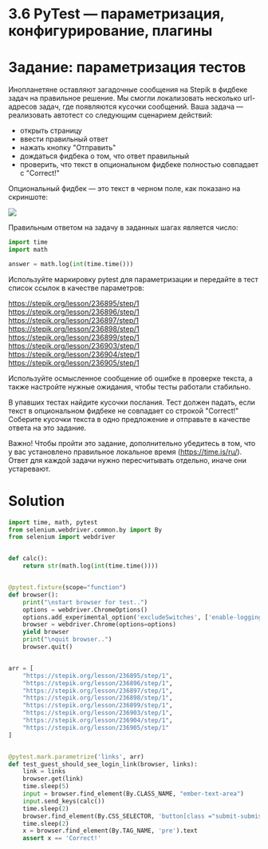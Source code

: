 # 3.6 PyTest — параметризация, конфигурирование, плагины

# Задание: параметризация тестов

Инопланетяне оставляют загадочные сообщения на Stepik в фидбеке задач на правильное решение. Мы смогли локализовать
несколько url-адресов задач, где появляются кусочки сообщений. Ваша задача — реализовать автотест со следующим сценарием
действий:

* открыть страницу
* ввести правильный ответ
* нажать кнопку "Отправить"
* дождаться фидбека о том, что ответ правильный
* проверить, что текст в опциональном фидбеке полностью совпадает с "Correct!"

Опциональный фидбек — это текст в черном поле, как показано на скриншоте:

![](https://ucarecdn.com/76103f97-68f9-4abe-8d1a-42dd02eb71e7/)

Правильным ответом на задачу в заданных шагах является число:

```python
import time
import math

answer = math.log(int(time.time()))
```

Используйте маркировку pytest для параметризации и передайте в тест список ссылок в качестве параметров:

https://stepik.org/lesson/236895/step/1
https://stepik.org/lesson/236896/step/1
https://stepik.org/lesson/236897/step/1
https://stepik.org/lesson/236898/step/1
https://stepik.org/lesson/236899/step/1
https://stepik.org/lesson/236903/step/1
https://stepik.org/lesson/236904/step/1
https://stepik.org/lesson/236905/step/1

Используйте осмысленное сообщение об ошибке в проверке текста, а также настройте нужные ожидания, чтобы тесты работали
стабильно.

В упавших тестах найдите кусочки послания. Тест должен падать, если текст в опциональном фидбеке не совпадает со
строкой "Correct!" Соберите кусочки текста в одно предложение и отправьте в качестве ответа на это задание.

Важно! Чтобы пройти это задание, дополнительно убедитесь в том, что у вас установлено правильное локальное
время (https://time.is/ru/). Ответ для каждой задачи нужно пересчитывать отдельно, иначе они устаревают.

# Solution

```python
import time, math, pytest
from selenium.webdriver.common.by import By
from selenium import webdriver


def calc():
    return str(math.log(int(time.time())))


@pytest.fixture(scope="function")
def browser():
    print("\nstart browser for test..")
    options = webdriver.ChromeOptions()
    options.add_experimental_option('excludeSwitches', ['enable-logging'])
    browser = webdriver.Chrome(options=options)
    yield browser
    print("\nquit browser..")
    browser.quit()


arr = [
    "https://stepik.org/lesson/236895/step/1",
    "https://stepik.org/lesson/236896/step/1",
    "https://stepik.org/lesson/236897/step/1",
    "https://stepik.org/lesson/236898/step/1",
    "https://stepik.org/lesson/236899/step/1",
    "https://stepik.org/lesson/236903/step/1",
    "https://stepik.org/lesson/236904/step/1",
    "https://stepik.org/lesson/236905/step/1"
]


@pytest.mark.parametrize('links', arr)
def test_guest_should_see_login_link(browser, links):
    link = links
    browser.get(link)
    time.sleep(5)
    input = browser.find_element(By.CLASS_NAME, "ember-text-area")
    input.send_keys(calc())
    time.sleep(2)
    browser.find_element(By.CSS_SELECTOR, 'button[class ="submit-submission"]').click()
    time.sleep(2)
    x = browser.find_element(By.TAG_NAME, 'pre').text
    assert x == 'Correct!'

```